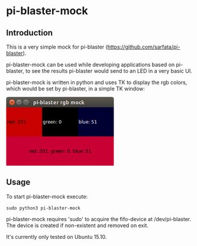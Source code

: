# pi-blaster-mock
## Introduction
This is a very simple mock for pi-blaster (https://github.com/sarfata/pi-blaster).

pi-blaster-mock can be used while developing applications based on pi-blaster, to see the results pi-blaster would send to an LED in a very basic UI.

pi-blaster-mock is written in python and uses TK to display the rgb colors, which would be set by pi-blaster, in a simple TK window:

![UI of pi-blaster-mock](https://raw.githubusercontent.com/s0riak/pi-blaster-mock/master/pi-blaster-mock.png)


## Usage
To start pi-blaster-mock execute:

    sudo python3 pi-blaster-mock

pi-blaster-mock requires 'sudo' to acquire the fifo-device at /dev/pi-blaster.
The device is created if non-existent and removed on exit.

It's currently only tested on Ubuntu 15.10.
